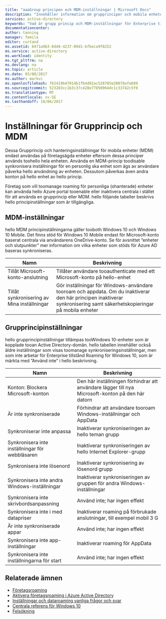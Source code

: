 ```yaml
---
title: "aaaGroup principen och MDM-inställningar | Microsoft Docs"
description: "Innehåller information om grupprinciper och mobila enheter (MDM) inställningar som ska användas på företagsägda enheter. Dessa principer är tillämpade toohello hela enheten."
services: active-directory
keywords: "Vad är grupp princip och MDM-inställningar för Enterprise tillstånd Roaming, Enterprise tillstånd Roaming, windows molnet"
documentationcenter: 
author: tanning
manager: femila
editor: curtand
ms.assetid: 6471a9b3-8dd4-4237-89d1-bfbeca9f8252
ms.service: active-directory
ms.workload: identity
ms.tgt_pltfrm: na
ms.devlang: na
ms.topic: article
ms.date: 03/08/2017
ms.author: markvi
ms.openlocfilehash: 762419b47014b1fb4d92ac528785e20078afe689
ms.sourcegitcommit: 523283cc1b3c37c428e77850964dc1c33742c5f0
ms.translationtype: MT
ms.contentlocale: sv-SE
ms.lasthandoff: 10/06/2017
---
```

# <a name="group-policy-and-mdm-settings"></a>Inställningar för Grupprincip och MDM
Dessa Grupprincip och hanteringsinställningar för mobila enheter (MDM) endast användas på företagsägda enheter eftersom dessa principer används toohello hela enheten. Använda en MDM-princip toodisable synkronisera inställningar för en personlig ska enhet som ägs av användare påverka hello användning av enheten. Dessutom påverkas även andra konton på hello enhet av hello princip.

Företag som vill toomanage roaming för personliga (ohanterade) enheter kan använda hello Azure portal tooenable eller inaktivera centrala i stället för att använda en grupprincip eller MDM.
hello följande tabeller beskrivs hello principinställningar som är tillgängliga.

## <a name="mdm-settings"></a>MDM-inställningar
hello MDM principinställningarna gäller tooboth Windows 10 och Windows 10 Mobile.  Det finns stöd för Windows 10 Mobile endast för Microsoft-konto baserat centrala via användarens OneDrive-konto.  Se för avsnittet ”enheter och slutpunkter” mer information om vilka enheter som stöds för Azure AD baseras synkroniseras.

| Namn | Beskrivning |
| --- | --- |
| Tillåt Microsoft-konto-anslutning |Tillåter användare tooauthenticate med ett Microsoft-konto på hello-enhet |
| Tillåt synkronisering av Mina inställningar |Gör inställningar för Windows-användare tooroam och appdata. Om du inaktiverar den här principen inaktiverar synkronisering samt säkerhetskopieringar på mobila enheter |

## <a name="group-policy-settings"></a>Grupprincipinställningar
hello grupprincipinställningar tillämpas tooWindows 10-enheter som är kopplade tooan Active Directory-domän. hello tabellen innehåller också äldre inställningar som visas toomanage synkroniseringsinställningar, men som inte arbetar för Enterprise tillstånd Roaming för Windows 10, som är märkta med ”Använd inte” i hello beskrivning.

| Namn | Beskrivning |
| --- | --- |
| Konton: Blockera Microsoft-konton |Den här inställningen förhindrar att användare lägger till nya Microsoft-konton på den här datorn |
| Är inte synkroniserade |Förhindrar att användare tooroam Windows-inställningar och AppData |
| Synkroniserar inte anpassa |Inaktiverar synkroniseringen av hello teman grupp |
| Synkronisera inte inställningar för webbläsaren |Inaktiverar synkroniseringen av hello Internet Explorer-grupp |
| Synkronisera inte lösenord |Inaktiverar synkronisering av lösenord grupp |
| Synkronisera inte andra Windows-inställningar |Inaktiverar synkroniseringen av gruppen för andra Windows-inställningar |
| Synkronisera inte skrivbordsanpassning |Använd inte; har ingen effekt |
| Synkronisera inte i med datapriser |Inaktiverar roaming på förbrukade anslutningar, till exempel mobil 3 G |
| Är inte synkroniserade appar |Använd inte; har ingen effekt |
| Synkronisera inte app-inställningar |Inaktiverar roaming för AppData |
| Synkronisera inte inställningarna för start |Använd inte; har ingen effekt |

## <a name="related-topics"></a>Relaterade ämnen
* [Företagsroaming](active-directory-windows-enterprise-state-roaming-overview.md)
* [Aktivera företagsroaming i Azure Active Directory](active-directory-windows-enterprise-state-roaming-enable.md)
* [Inställningar och dataroaming vanliga frågor och svar](active-directory-windows-enterprise-state-roaming-faqs.md)
* [Centrala referens för Windows 10](active-directory-windows-enterprise-state-roaming-windows-settings-reference.md)
* [Felsökning](active-directory-windows-enterprise-state-roaming-troubleshooting.md)

